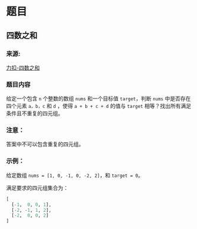 # 题目

## 四数之和

### 来源:

[力扣-四数之和](https://leetcode-cn.com/problems/4sum/)

### 题目内容

给定一个包含 `n` 个整数的数组 `nums` 和一个目标值 `target`，判断 `nums` 中是否存在四个元素 `a，b，c` 和 `d` ，使得 `a + b + c + d` 的值与 `target` 相等？找出所有满足条件且不重复的四元组。

### 注意：

答案中不可以包含重复的四元组。

### 示例：

给定数组 `nums = [1, 0, -1, 0, -2, 2]`，和 `target = 0`。

满足要求的四元组集合为：

```python
[
  [-1,  0, 0, 1],
  [-2, -1, 1, 2],
  [-2,  0, 0, 2]
]
```
